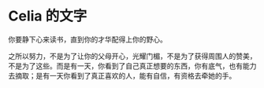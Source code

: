 # Celia 的文字

你要静下心来读书，直到你的才华配得上你的野心。

之所以努力，不是为了让你的父母开心，光耀门楣，不是为了获得周围人的赞美，不是为了这些。而是有一天，你看到了自己真正想要的东西，你有底气，也有能力去摘取；是有一天你看到了真正喜欢的人，能有自信，有资格去牵她的手。

